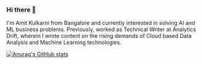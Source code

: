 ### Hi there 👋

I'm Amit Kulkarni from Bangalore and currently interested in solving AI and ML business problems. Previously, worked as Technical Writer at Analytics Drift, wherein I wrote content on the rising demands of Cloud based Data Analysis and Machine Learning technologies.

[![Anurag's GitHub stats](https://github-readme-stats.vercel.app/api?username=amit0902)](https://github.com/anuraghazra/github-readme-stats)
<!--
**amit0902/amit0902** is a ✨ _special_ ✨ repository because its `README.md` (this file) appears on your GitHub profile.

Here are some ideas to get you started:

- 🔭 I’m currently working on ...
- 🌱 I’m currently learning ...
- 👯 I’m looking to collaborate on ...
- 🤔 I’m looking for help with ...
- 💬 Ask me about ...
- 📫 How to reach me: ...
- 😄 Pronouns: ...
- ⚡ Fun fact: ...
-->
